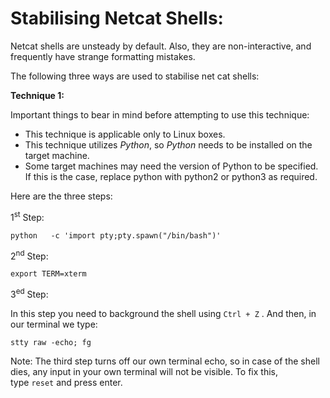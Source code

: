 # Stabilising Netcat Shells:

Netcat shells are unsteady by default. Also, they are non-interactive, and frequently have strange formatting mistakes.

The following three ways are used to stabilise net cat shells:

**Technique 1:**

Important things to bear in mind before attempting to use this technique:

* This technique is applicable only to Linux boxes.
* This technique utilizes *Python*, so *Python* needs to be installed on the target machine.
* Some target machines may need the version of Python to be specified. If this is the case, replace python with python2 or python3 as required.

Here are the three steps:

1<sup>st</sup> Step:

```
python	 -c 'import pty;pty.spawn("/bin/bash")'
```

2<sup>nd</sup> Step:

```
export TERM=xterm
```

3<sup>ed</sup> Step:

In this step you need to background the shell using `Ctrl + Z` . And then, in our terminal we type:

```
stty raw -echo; fg
```

Note:
The third step turns off our own terminal echo, so in case of the shell dies, any input in your own terminal will not be visible. To fix this, type `reset` and press enter.
